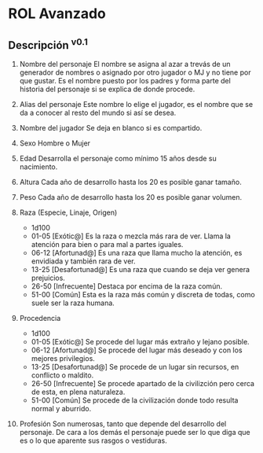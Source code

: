# ROL Avanzado
## Descripción <sup>v0.1</sup>

1. Nombre del personaje
El nombre se asigna al azar a trevás de un generador de nombres o asignado por otro jugador o MJ y no tiene por que gustar. Es el nombre puesto por los padres y forma parte del historia del personaje si se explica de donde procede.

1. Alias del personaje
Este nombre lo elige el jugador, es el nombre que se da a conocer al resto del mundo si así se desea.

1. Nombre del jugador
Se deja en blanco si es compartido.

1. Sexo
Hombre o Mujer

1. Edad
Desarrolla el personaje como mínimo 15 años desde su nacimiento.

1. Altura
Cada año de desarrollo hasta los 20 es posible ganar tamaño.

1. Peso
Cada año de desarrollo hasta los 20 es posible ganar volumen.

1. Raza (Especie, Linaje, Origen)
	* 1d100 
	* 01-05 [Exótic@] Es la raza o mezcla más rara de ver. Llama la atención para bien o para mal a partes iguales.
	* 06-12 [Afortunad@] Es una raza que llama mucho la atención, es envidiada y también rara de ver.
	* 13-25 [Desafortunad@] Es una raza que cuando se deja ver genera prejuicios.
	* 26-50 [Infrecuente] Destaca por encima de la raza común.
	* 51-00 [Común] Esta es la raza más común y discreta de todas, como suele ser la raza humana.

1. Procedencia
	* 1d100
	* 01-05 [Exótic@] Se procede del lugar más extraño y lejano posible.
	* 06-12 [Afortunad@] Se procede del lugar más deseado y con los mejores privilegios.
	* 13-25 [Desafortunad@] Se procede de un lugar sin recursos, en conflicto o maldito.
	* 26-50 [Infrecuente] Se procede apartado de la civilizción pero cerca de esta, en plena naturaleza.
	* 51-00 [Común] Se procede de la civilización donde todo resulta normal y aburrido.

1. Profesión
Son numerosas, tanto que depende del desarrollo del personaje. De cara a los demás el personaje puede ser lo que diga que es o lo que aparente sus rasgos o vestiduras.
